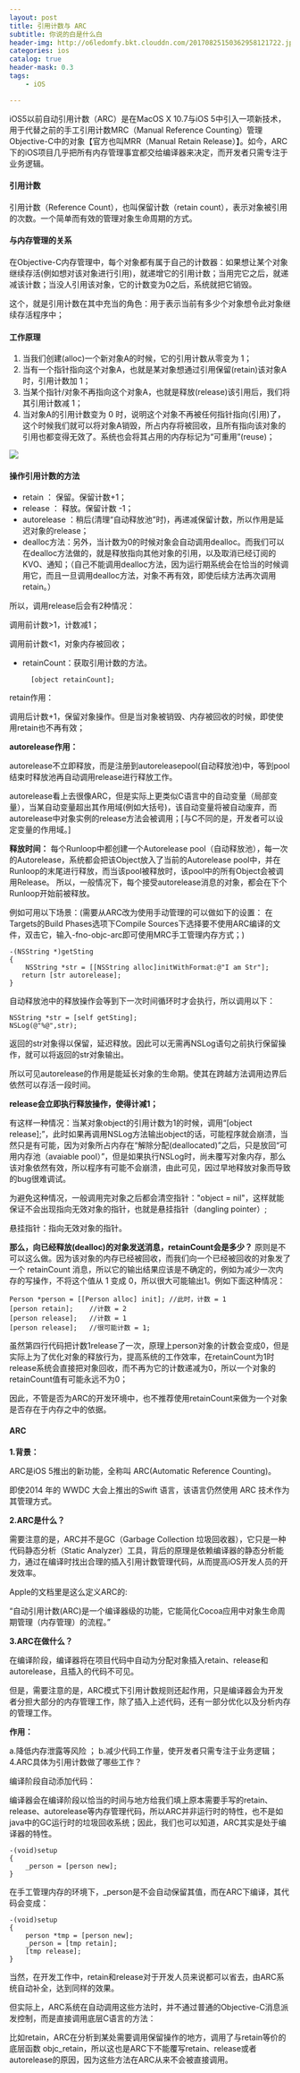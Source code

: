```yaml
---
layout: post
title: 引用计数与 ARC
subtitle: 你说的白是什么白
header-img: http://o6ledomfy.bkt.clouddn.com/20170825150362958121722.jpg
categories: ios
catalog: true
header-mask: 0.3
tags: 
    - iOS

---
```


iOS5以前自动引用计数（ARC）是在MacOS X 10.7与iOS 5中引入一项新技术，用于代替之前的手工引用计数MRC（Manual Reference Counting）管理Objective-C中的对象【官方也叫MRR（Manual Retain Release）】。如今，ARC下的iOS项目几乎把所有内存管理事宜都交给编译器来决定，而开发者只需专注于业务逻辑。

#### 引用计数
引用计数（Reference Count），也叫保留计数（retain count），表示对象被引用的次数。一个简单而有效的管理对象生命周期的方式。

#### 与内存管理的关系

在Objective-C内存管理中，每个对象都有属于自己的计数器：如果想让某个对象继续存活(例如想对该对象进行引用)，就递增它的引用计数；当用完它之后，就递减该计数；当没人引用该对象，它的计数变为0之后，系统就把它销毁。 

这个，就是引用计数在其中充当的角色：用于表示当前有多少个对象想令此对象继续存活程序中；

#### 工作原理

1. 当我们创建(alloc)一个新对象A的时候，它的引用计数从零变为 1；
2. 当有一个指针指向这个对象A，也就是某对象想通过引用保留(retain)该对象A时，引用计数加 1；
3. 当某个指针/对象不再指向这个对象A，也就是释放(release)该引用后，我们将其引用计数减 1；
4. 当对象A的引用计数变为 0 时，说明这个对象不再被任何指针指向(引用)了，这个时候我们就可以将对象A销毁，所占内存将被回收，且所有指向该对象的引用也都变得无效了。系统也会将其占用的内存标记为“可重用”(reuse)；

![](http://o6ledomfy.bkt.clouddn.com/20170825150362787484515.jpg)

#### 操作引用计数的方法

- retain ： 保留。保留计数+1；
- release ： 释放。保留计数 -1；
- autorelease ：稍后(清理“自动释放池”时)，再递减保留计数，所以作用是延迟对象的release；
- dealloc方法：另外，当计数为0的时候对象会自动调用dealloc。而我们可以在dealloc方法做的，就是释放指向其他对象的引用，以及取消已经订阅的KVO、通知；（自己不能调用dealloc方法，因为运行期系统会在恰当的时候调用它，而且一旦调用dealloc方法，对象不再有效，即使后续方法再次调用retain。）

所以，调用release后会有2种情况：

调用前计数>1，计数减1；

调用前计数<1，对象内存被回收； 

- retainCount：获取引用计数的方法。
	
		[object retainCount]; 
		
retain作用：

调用后计数+1，保留对象操作。但是当对象被销毁、内存被回收的时候，即使使用retain也不再有效；

**autorelease作用：**

autorelease不立即释放，而是注册到autoreleasepool(自动释放池)中，等到pool结束时释放池再自动调用release进行释放工作。

autorelease看上去很像ARC，但是实际上更类似C语言中的自动变量（局部变量），当某自动变量超出其作用域(例如大括号)，该自动变量将被自动废弃，而autorelease中对象实例的release方法会被调用；[与C不同的是，开发者可以设定变量的作用域。]

**释放时间：** 每个Runloop中都创建一个Autorelease pool（自动释放池），每一次的Autorelease，系统都会把该Object放入了当前的Autorelease pool中，并在Runloop的末尾进行释放，而当该pool被释放时，该pool中的所有Object会被调用Release。 所以，一般情况下，每个接受autorelease消息的对象，都会在下个Runloop开始前被释放。

例如可用以下场景：(需要从ARC改为使用手动管理的可以做如下的设置： 在Targets的Build Phases选项下Compile Sources下选择要不使用ARC编译的文件，双击它，输入-fno-objc-arc即可使用MRC手工管理内存方式；)
	
	-(NSString *)getSting
	{
    	NSString *str = [[NSString alloc]initWithFormat:@"I am Str"];
 	   return [str autorelease];
	}
	
自动释放池中的释放操作会等到下一次时间循环时才会执行，所以调用以下： 
	
	NSString *str = [self getSting];
	NSLog(@"%@",str);
	
返回的str对象得以保留，延迟释放。因此可以无需再NSLog语句之前执行保留操作，就可以将返回的str对象输出。

所以可见autorelease的作用是能延长对象的生命期。使其在跨越方法调用边界后依然可以存活一段时间。

**release会立即执行释放操作，使得计减1；**

有这样一种情况：当某对象object的引用计数为1的时候，调用“[object release];”，此时如果再调用NSLog方法输出object的话，可能程序就会崩溃，当然只是有可能，因为对象所占内存在“解除分配(deallocated)”之后，只是放回“可用内存池（avaiable pool）”，但是如果执行NSLog时，尚未覆写对象内存，那么该对象依然有效，所以程序有可能不会崩溃，由此可见，因过早地释放对象而导致的bug很难调试。

为避免这种情况，一般调用完对象之后都会清空指针："object = nil"，这样就能保证不会出现指向无效对象的指针，也就是悬挂指针（dangling pointer）;

悬挂指针：指向无效对象的指针。

**那么，向已经释放(dealloc)的对象发送消息，retainCount会是多少？**
原则是不可以这么做。因为该对象的内存已经被回收，而我们向一个已经被回收的对象发了一个 retainCount 消息，所以它的输出结果应该是不确定的，例如为减少一次内存的写操作，不将这个值从 1 变成 0，所以很大可能输出1。例如下面这种情况：
	
	Person *person = [[Person alloc] init]; //此时，计数 = 1   
	[person retain];    //计数 = 2   
	[person release];   //计数 = 1   
	[person release];   //很可能计数 = 1;  
	
虽然第四行代码把计数1release了一次，原理上person对象的计数会变成0，但是实际上为了优化对象的释放行为，提高系统的工作效率，在retainCount为1时release系统会直接把对象回收，而不再为它的计数递减为0，所以一个对象的retainCount值有可能永远不为0；

因此，不管是否为ARC的开发环境中，也不推荐使用retainCount来做为一个对象是否存在于内存之中的依据。

#### ARC

**1.背景：**

ARC是iOS 5推出的新功能，全称叫 ARC(Automatic Reference Counting)。

即使2014 年的 WWDC 大会上推出的Swift 语言，该语言仍然使用 ARC 技术作为其管理方式。

**2.ARC是什么？**

需要注意的是，ARC并不是GC（Garbage Collection 垃圾回收器），它只是一种代码静态分析（Static Analyzer）工具，背后的原理是依赖编译器的静态分析能力，通过在编译时找出合理的插入引用计数管理代码，从而提高iOS开发人员的开发效率。 

Apple的文档里是这么定义ARC的:

“自动引用计数(ARC)是一个编译器级的功能，它能简化Cocoa应用中对象生命周期管理（内存管理）的流程。”

**3.ARC在做什么？**

在编译阶段，编译器将在项目代码中自动为分配对象插入retain、release和autorelease，且插入的代码不可见。

但是，需要注意的是，ARC模式下引用计数规则还起作用，只是编译器会为开发者分担大部分的内存管理工作，除了插入上述代码，还有一部分优化以及分析内存的管理工作。

**作用：**

a.降低内存泄露等风险 ； 
b.减少代码工作量，使开发者只需专注于业务逻辑；
4.ARC具体为引用计数做了哪些工作？

编译阶段自动添加代码：

编译器会在编译阶段以恰当的时间与地方给我们填上原本需要手写的retain、release、autorelease等内存管理代码，所以ARC并非运行时的特性，也不是如java中的GC运行时的垃圾回收系统；因此，我们也可以知道，ARC其实是处于编译器的特性。
	
	-(void)setup
	{
    	_person = [person new];
	}
	
在手工管理内存的环境下，_person是不会自动保留其值，而在ARC下编译，其代码会变成：

	-(void)setup
	{
    	person *tmp = [person new];
    	_person = [tmp retain];
    	[tmp release];
	}
	
当然，在开发工作中，retain和release对于开发人员来说都可以省去，由ARC系统自动补全，达到同样的效果。

但实际上，ARC系统在自动调用这些方法时，并不通过普通的Objective-C消息派发控制，而是直接调用底层C语言的方法：

比如retain，ARC在分析到某处需要调用保留操作的地方，调用了与retain等价的底层函数 objc_retain，所以这也是ARC下不能覆写retain、release或者autorelease的原因，因为这些方法在ARC从来不会被直接调用。
